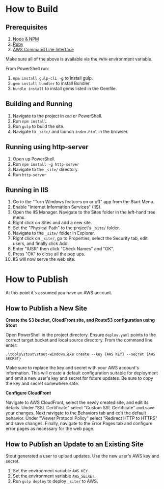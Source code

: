 How to Build
===

Prerequisites
---

  1. [Node & NPM](https://nodejs.org/)
  1. [Ruby](https://rubyinstaller.org/)
  1. [AWS Command Line Interface](http://aws.amazon.com/cli/)

Make sure all of the above is available via the `PATH` environment variable.

From PowerShell run:

  1. `npm install gulp-cli -g` to install gulp.
  1. `gem install bundler` to install Bundler.
  1. `bundle install` to install gems listed in the Gemfile.

Building and Running
---

  1. Navigate to the project in `cmd` or PowerShell.
  1. Run `npm install`.
  1. Run `gulp` to build the site.
  1. Navigate to `_site/` and launch `index.html` in the browser.

Running using http-server
---
  1. Open up PowerShell.
  1. Run `npm install -g http-server`
  1. Navigate to the `_site/` directory.
  1. Run `http-server`

Running in IIS
---
  1. Go to the "Turn Windows features on or off" app from the Start Menu.
  1. Enable "Internet Information Services" (IIS).
  1. Open the IIS Manager. Navigate to the Sites folder in the left-hand tree menu.
  1. Right click on Sites and add a new site.
  1. Set the "Physical Path" to the project's `_site/` folder.
  1. Navigate to the `_site/` folder in Explorer.
  1. Right click on `_site/`, go to Properties, select the Security tab, edit users, and finally click Add.
  1. Enter "IUSR" then click "Check Names" and "OK".
  1. Press "OK" to close all the pop ups.
  1. IIS will now serve the web site.

How to Publish
===
At this point it's assumed you have an AWS account.

How to Publish a New Site
---

__Create the S3 bucket, CloudFront site, and Route53 configuration using Stout__

Open PowerShell in the project directory. Ensure `deploy.yaml` points to the correct target bucket and local source directory. From the command line enter:

`.\tools\stout\stout-windows.exe create --key {AWS KEY} --secret {AWS SECRET}`

Make sure to replace the key and secret with your AWS account's information. This will create a default configuration suitable for deployment and emit a new user's key and secret for future updates. Be sure to copy the key and secret somewhere safe.

__Configure CloudFront__

Navigate to AWS CloudFront, select the newly created site, and edit its details. Under "SSL Certificate" select "Custom SSL Certificate" and save your changes. Next navigate to the Behaviors tab and edit the default behavior. Under "Viewer Protocol Policy" select "Redirect HTTP to HTTPS" and save changes.
Finally, navigate to the Error Pages tab and configure error pages as necessary for the web page.

How to Publish an Update to an Existing Site
---

Stout generated a user to upload updates. Use the new user's AWS key and secret.

  1. Set the environment variable `AWS_KEY`.
  1. Set the environment variable `AWS_SECRET`.
  1. Run `gulp deploy` to deploy `_site/` to AWS.
